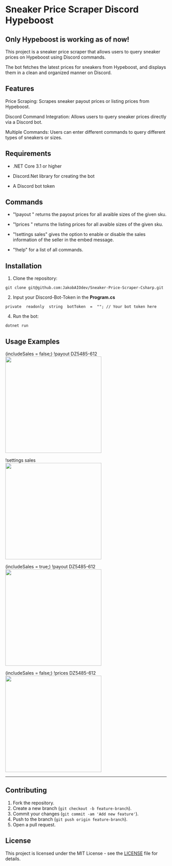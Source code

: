 # Sneaker Price Scraper Discord Hypeboost

## Only Hypeboost is working as of now!
This project is a sneaker price scraper that allows users to query sneaker prices on Hypeboost using Discord commands.

The bot fetches the latest prices for sneakers from Hypeboost, and displays them in a clean and organized manner on Discord.

  

## Features

Price Scraping: Scrapes sneaker payout prices or listing prices from Hypeboost.

Discord Command Integration: Allows users to query sneaker prices directly via a Discord bot.

Multiple Commands: Users can enter different commands to query different types of sneakers or sizes.

  

## Requirements

+ .NET Core 3.1 or higher

+ Discord.Net library for creating the bot

+ A Discord bot token

  

## Commands

+ "!payout <SKU>" returns the payout prices for all avaible sizes of the given sku.

+ "!prices <SKU>" returns the listing prices for all avaible sizes of the given sku.

+ "!settings sales" gives the option to enable or disable the sales information of the seller in the embed message.

+ "!help" for a list of all commands.

  

## Installation

  
1. Clone the repository:

```
git clone git@github.com:JakobAIOdev/Sneaker-Price-Scraper-Csharp.git
```

2. Input your Discord-Bot-Token in the **Program.cs**
```
private  readonly  string  botToken  =  ""; // Your bot token here
```

4. Run the bot:
```
dotnet run
```


## Usage Examples

(includeSales = false;)
!payout DZ5485-612
<br>
<img width="300" src="https://github.com/user-attachments/assets/99d6e7b6-7e6f-4026-941c-df66bfd00d53" />


!settings sales
<br>
<img width="300" src="https://github.com/user-attachments/assets/73ad9a1a-de8f-43e4-835a-ab1e9a3ae1b6" />


(includeSales = true;)
!payout DZ5485-612
<br>
<img width="300" src="https://github.com/user-attachments/assets/950e6f42-202c-4a9f-a1a8-72316026c8b6" />


(includeSales = false;)
!prices DZ5485-612
<br>
<img width="300" src="https://github.com/user-attachments/assets/0dfdb1b0-5c9b-4e05-b1d9-3dbc98e98a50" />



---

## Contributing

1. Fork the repository.
2. Create a new branch (`git checkout -b feature-branch`).
3. Commit your changes (`git commit -am 'Add new feature'`).
4. Push to the branch (`git push origin feature-branch`).
5. Open a pull request.

## License

This project is licensed under the MIT License - see the [LICENSE](LICENSE) file for details.
